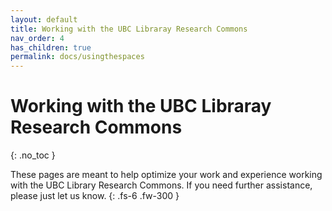```yaml
---
layout: default
title: Working with the UBC Libraray Research Commons
nav_order: 4
has_children: true
permalink: docs/usingthespaces
---
```


# Working with the UBC Libraray Research Commons
{: .no_toc }

These pages are meant to help optimize your work and experience working with the UBC Library Research Commons. If you need further assistance, please just let us know.
{: .fs-6 .fw-300 }

